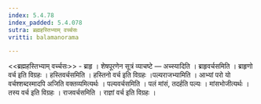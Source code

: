 ```yaml
---
index: 5.4.78
index_padded: 5.4.078
sutra: ब्रह्महस्तिभ्याम् वर्च्चसः
vritti: balamanorama

---
```

<<ब्रह्महस्तिभ्याम् वर्च्चसः>> - ब्राहृ । शेषपूरणेन सूत्रं व्याचष्टे — अच्स्यादिति । ब्राहृवर्चसमिति । ब्राहृणो वर्च इति विग्रहः । हस्तिवर्चसमिति । हस्तिनो वर्च इति विग्रहः ।पल्यराजभ्यामिति । आभ्यां परो यो वर्चश्शब्दस्मादपि अजिति वक्तव्यमित्यर्थः । पल्यवर्चसमिति । पलं मांसं, तदर्हति पल्यः । मांसभोजीत्यर्थः । तस्य वर्च इति विग्रहः । राजवर्चसमिति । राज्ञां वर्च इति विग्रहः । 